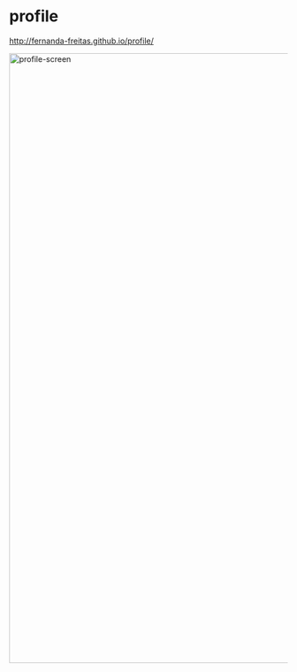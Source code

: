 # profile

http://fernanda-freitas.github.io/profile/

<a href="http://fernanda-freitas.github.io/profile/" target="_blank">
  <img width="1102" alt="profile-screen" src="https://user-images.githubusercontent.com/33285862/171236102-89d11c5b-bd87-4aa9-b95b-d06f86b847f3.png">
</a>
